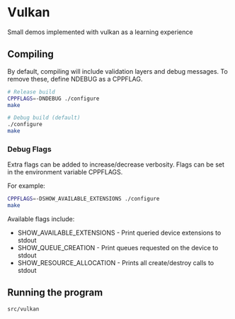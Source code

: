 # Vulkan

Small demos implemented with vulkan as a learning experience

## Compiling

By default, compiling will include validation layers and debug
messages. To remove these, define NDEBUG as a CPPFLAG.

```bash
# Release build
CPPFLAGS=-DNDEBUG ./configure
make

# Debug build (default)
./configure
make
```

### Debug Flags

Extra flags can be added to increase/decrease verbosity.
Flags can be set in the environment variable CPPFLAGS.

For example:

```bash
CPPFLAGS=-DSHOW_AVAILABLE_EXTENSIONS ./configure
make
```

Available flags include:
- SHOW\_AVAILABLE\_EXTENSIONS - Print queried device extensions to stdout
- SHOW\_QUEUE\_CREATION - Print queues requested on the device to stdout
- SHOW\_RESOURCE\_ALLOCATION - Prints all create/destroy calls to stdout

## Running the program

```bash
src/vulkan
```
